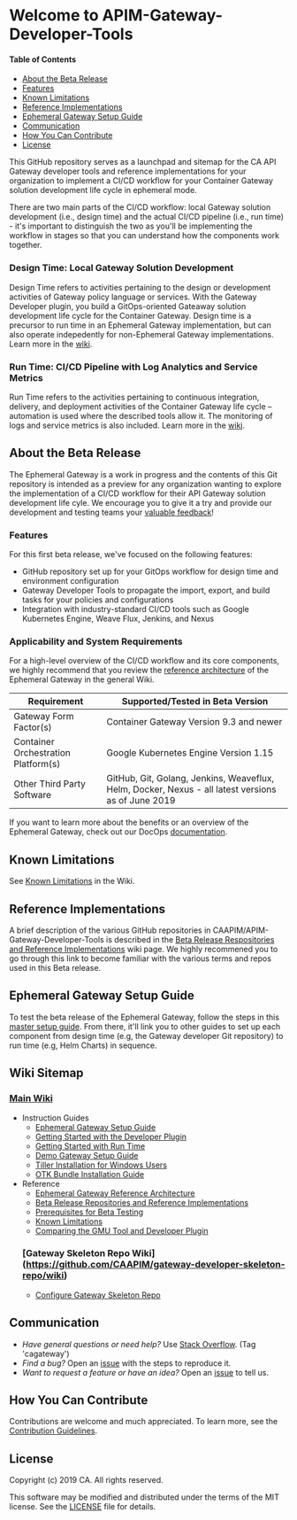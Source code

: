 # Welcome to APIM-Gateway-Developer-Tools
#### Table of Contents
* [About the Beta Release](#about-the-beta-release)
* [Features](#features)
* [Known Limitations](#known-limitations)
* [Reference Implementations](#reference-implementations)
* [Ephemeral Gateway Setup Guide](#ephemeral-gateway-setup-guide)
* [Communication](#communication)
* [How You Can Contribute](#how-you-can-contribute)
* [License](#licenses)

This GitHub repository serves as a launchpad and sitemap for the CA API Gateway developer tools and reference implementations for your organization to implement a CI/CD workflow for your Container Gateway solution development life cycle in ephemeral mode.

There are two main parts of the CI/CD workflow: local Gateway solution development (i.e., design time) and the actual CI/CD pipeline (i.e., run time) - it's important to distinguish the two as you'll be implementing the workflow in stages so that you can understand how the components work together. 

### Design Time: Local Gateway Solution Development
Design Time refers to activities pertaining to the design or development activities of Gateway policy language or services. With the Gateway Developer plugin, you build a GitOps-oriented Gateaway solution development life cycle for the Container Gateway. Design time is a precursor to run time in an Ephemeral Gateway implementation, but can also operate indepedently for non-Ephemeral Gateway implementations. Learn more in the [wiki](https://github.com/CAAPIM/APIM-Gateway-Developer-Tools/wiki#design-time-road-to-cicd-with-gitops-oriented-local-development).

### Run Time: CI/CD Pipeline with Log Analytics and Service Metrics
Run Time refers to the activities pertaining to continuous integration, delivery, and deployment activities of the Container Gateway life cycle – automation is used where the described tools allow it. The monitoring of logs and service metrics is also included. Learn more in the [wiki](https://github.com/CAAPIM/APIM-Gateway-Developer-Tools/wiki#run-time-cicd-pipeline-in-action-with-log-analytics-and-performance-metrics). 

## About the Beta Release
The Ephemeral Gateway is a work in progress and the contents of this Git repository is intended as a preview for any organization wanting to explore the implementation of a CI/CD workflow for their API Gateway solution development life cyle. We encourage you to give it a try and provide our development and testing teams your [valuable feedback](https://github.com/CAAPIM/APIM-Gateway-Developer-Tools/issues)! 

### Features
For this first beta release, we've focused on the following features:
* GitHub repository set up for your GitOps workflow for design time and environment configuration
* Gateway Developer Tools to propagate the import, export, and build tasks for your policies and configurations
* Integration with industry-standard CI/CD tools such as Google Kubernetes Engine, Weave Flux, Jenkins, and Nexus

### Applicability and System Requirements
For a high-level overview of the CI/CD workflow and its core components, we highly recommend that you review the [reference architecture](https://github.com/CAAPIM/APIM-Gateway-Developer-Tools/wiki/Ephemeral-Gateway-Reference-Architecture) of the Ephemeral Gateway in the general Wiki.  

| Requirement | Supported/Tested in Beta Version |
| --- | --- |
| Gateway Form Factor(s) | Container Gateway Version 9.3 and newer |
| Container Orchestration Platform(s) | Google Kubernetes Engine Version 1.15 |
|Other Third Party Software | GitHub, Git, Golang, Jenkins, Weaveflux, Helm, Docker, Nexus - all latest versions as of June 2019 |

If you want to learn more about the benefits or an overview of the Ephemeral Gateway, check out our DocOps [documentation](https://docops.ca.com/ca-api-gateway/9-4/en/apis-and-toolkits/gateway-developer-plugin?src=contextnavpagetreemode).

## Known Limitations
See [Known Limitations](https://github.com/CAAPIM/APIM-Gateway-Developer-Tools/wiki/Known-Limitations) in the Wiki.

## Reference Implementations
A brief description of the various GitHub repositories in CAAPIM/APIM-Gateway-Developer-Tools is described in the 
[Beta Release Respositories and Reference Implementations](https://github.com/CAAPIM/APIM-Gateway-Developer-Tools/wiki/Beta-Release-Repositories-and-Reference-Implementations) wiki page. We highly recommened you to go through this link to become familiar with the various terms and repos used in this Beta release.

## Ephemeral Gateway Setup Guide
To test the beta release of the Ephemeral Gateway, follow the steps in this [master setup guide](https://github.com/CAAPIM/APIM-Gateway-Developer-Tools/wiki/ephemeral-gateway-setup-guide). From there, it'll link you to other guides to set up each component from design time (e.g, the Gateway developer Git repository) to run time (e.g, Helm Charts) in sequence. 

## Wiki Sitemap
### [Main Wiki](https://github.com/CAAPIM/APIM-Gateway-Developer-Tools/wiki)
* Instruction Guides
  * [Ephemeral Gateway Setup Guide](https://github.com/CAAPIM/APIM-Gateway-Developer-Tools/wiki/ephemeral-gateway-setup-guide)
  * [Getting Started with the Developer Plugin](https://github.com/CAAPIM/APIM-Gateway-Developer-Tools/wiki/Getting-Started-with-the-Developer-Plugin)
  * [Getting Started with Run Time](https://github.com/CAAPIM/APIM-Gateway-Developer-Tools/wiki/Getting-Started-with-Runtime)
  * [Demo Gateway Setup Guide](https://github.com/CAAPIM/APIM-Gateway-Developer-Tools/wiki/Demo-Gateway-Setup-Guide)
  * [Tiller Installation for Windows Users](https://github.com/CAAPIM/APIM-Gateway-Developer-Tools/wiki/Tiller-Installation-for-Windows-Users)
  * [OTK Bundle Installation Guide](https://github.com/CAAPIM/APIM-Gateway-Developer-Tools/wiki/OTK-Bundle-Installation-Guide)
* Reference
  * [Ephemeral Gateway Reference Architecture](https://github.com/CAAPIM/APIM-Gateway-Developer-Tools/wiki/Ephemeral-Gateway-Reference-Architecture)
  * [Beta Release Repositories and Reference Implementations](https://github.com/CAAPIM/APIM-Gateway-Developer-Tools/wiki/Beta-Release-Repositories-and-Reference-Implementations)
  * [Prerequisites for Beta Testing](https://github.com/CAAPIM/APIM-Gateway-Developer-Tools/wiki/Prerequisites-for-Beta-testing)
  * [Known Limitations](https://github.com/CAAPIM/APIM-Gateway-Developer-Tools/wiki/Known-Limitations)
  * [Comparing the GMU Tool and Developer Plugin](https://github.com/CAAPIM/APIM-Gateway-Developer-Tools/wiki/Known-Limitations)
  ### [Gateway Skeleton Repo Wiki] (https://github.com/CAAPIM/gateway-developer-skeleton-repo/wiki)
  * [Configure Gateway Skeleton Repo](https://github.com/CAAPIM/gateway-developer-skeleton-repo/wiki/Configure-Gateway-Skeleton-Repo)

## Communication
- *Have general questions or need help?* Use [Stack Overflow][StackOverflow]. (Tag 'cagateway')
- *Find a bug?* Open an [issue][issues] with the steps to reproduce it.
- *Want to request a feature or have an idea?* Open an [issue][issues] to tell us.

## How You Can Contribute
Contributions are welcome and much appreciated. To learn more, see the [Contribution Guidelines][contributing].

## License
Copyright (c) 2019 CA. All rights reserved.

This software may be modified and distributed under the terms
of the MIT license. See the [LICENSE][license-link] file for details.

[StackOverflow]: http://stackoverflow.com/questions/tagged/cagateway
[issues]: https://github.com/CAAPIM/APIM-Gateway-Developer-Tools/issues
[releases]: ../../releases
[contributing]: /CONTRIBUTING.md
[license-link]: /LICENSE
